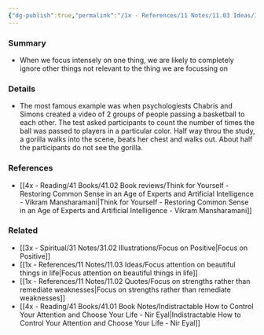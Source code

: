 ```yaml
---
{"dg-publish":true,"permalink":"/1x - References/11 Notes/11.03 Ideas/Inattentional blindness - the gorilla in the room/","title":"Inattentional blindness - the gorilla in the room","noteIcon":""}
---
```



### Summary
- When we focus intensely on one thing, we are likely to completely ignore other things not relevant to the thing we are focussing on

### Details
- The most famous example was when psychologiests Chabris and Simons created a video of 2 groups of people passing a basketball to each other. The test asked participants to count the number of times the ball was passed to players in a particular color. Half way throu the study, a gorilla walks into the scene, beats her chest and walks out. About half the participants do not see the gorilla.

### References
- [[4x - Reading/41 Books/41.02 Book reviews/Think for Yourself - Restoring Common Sense in an Age of Experts and Artificial Intelligence - Vikram Mansharamani\|Think for Yourself - Restoring Common Sense in an Age of Experts and Artificial Intelligence - Vikram Mansharamani]]

### Related
- [[3x - Spiritual/31 Notes/31.02 Illustrations/Focus on Positive\|Focus on Positive]]
- [[1x - References/11 Notes/11.03 Ideas/Focus attention on beautiful things in life\|Focus attention on beautiful things in life]]
- [[1x - References/11 Notes/11.02 Quotes/Focus on strengths rather than remediate weaknesses\|Focus on strengths rather than remediate weaknesses]]
- [[4x - Reading/41 Books/41.01 Book Notes/Indistractable How to Control Your Attention and Choose Your Life - Nir Eyal\|Indistractable How to Control Your Attention and Choose Your Life - Nir Eyal]]